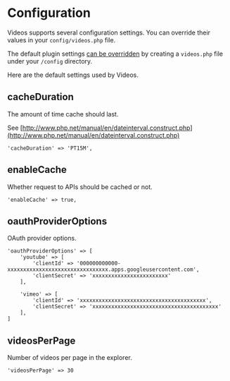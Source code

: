 # Configuration

Videos supports several configuration settings. You can override their values in your `config/videos.php` file.

The default plugin settings [can be overridden](https://craftcms.com/docs/3.x/extend/plugin-settings.html#overriding-setting-values) by creating a `videos.php` file under your `/config` directory.

Here are the default settings used by Videos.

## cacheDuration

The amount of time cache should last.

See [http://www.php.net/manual/en/dateinterval.construct.php](http://www.php.net/manual/en/dateinterval.construct.php)

    'cacheDuration' => 'PT15M',

## enableCache

Whether request to APIs should be cached or not.

    'enableCache' => true,

## oauthProviderOptions

OAuth provider options.

    'oauthProviderOptions' => [
        'youtube' => [
            'clientId' => '000000000000-xxxxxxxxxxxxxxxxxxxxxxxxxxxxxxxx.apps.googleusercontent.com',
            'clientSecret' => 'xxxxxxxxxxxxxxxxxxxxxxxx'
        ],

        'vimeo' => [
            'clientId' => 'xxxxxxxxxxxxxxxxxxxxxxxxxxxxxxxxxxxxxxxx',
            'clientSecret' => 'xxxxxxxxxxxxxxxxxxxxxxxxxxxxxxxxxxxxxxxx'
        ],
    ]

## videosPerPage

Number of videos per page in the explorer.

    'videosPerPage' => 30

